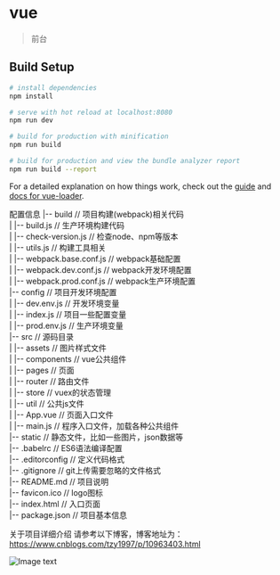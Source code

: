 # vue

>前台

## Build Setup

``` bash
# install dependencies
npm install

# serve with hot reload at localhost:8080
npm run dev

# build for production with minification
npm run build

# build for production and view the bundle analyzer report
npm run build --report
```

For a detailed explanation on how things work, check out the [guide](http://vuejs-templates.github.io/webpack/) and [docs for vue-loader](http://vuejs.github.io/vue-loader).

配置信息
|-- build       // 项目构建(webpack)相关代码  
| |-- build.js              // 生产环境构建代码  
| |-- check-version.js      // 检查node、npm等版本  
| |-- utils.js              // 构建工具相关  
| |-- webpack.base.conf.js  // webpack基础配置  
| |-- webpack.dev.conf.js   // webpack开发环境配置  
| |-- webpack.prod.conf.js  // webpack生产环境配置  
|-- config    // 项目开发环境配置  
| |-- dev.env.js            // 开发环境变量  
| |-- index.js              // 项目一些配置变量  
| |-- prod.env.js           // 生产环境变量  
|-- src // 源码目录  
| |-- assets                // 图片样式文件  
| |-- components            // vue公共组件  
| |-- pages                 // 页面  
| |-- router                // 路由文件  
| |-- store                 // vuex的状态管理  
| |-- util                  // 公共js文件  
| |-- App.vue               // 页面入口文件  
| |-- main.js               // 程序入口文件，加载各种公共组件  
|-- static                  // 静态文件，比如一些图片，json数据等  
|-- .babelrc                // ES6语法编译配置  
|-- .editorconfig           // 定义代码格式  
|-- .gitignore              // git上传需要忽略的文件格式  
|-- README.md               // 项目说明  
|-- favicon.ico             // logo图标  
|-- index.html              // 入口页面  
|-- package.json            // 项目基本信息  


关于项目详细介绍   请参考以下博客，博客地址为：https://www.cnblogs.com/tzy1997/p/10963403.html

![Image text](https://github.com/tzy13755126023/309-Client/delete/master/images/login.png)

